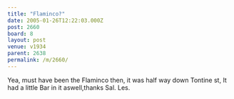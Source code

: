 ```yaml
---
title: "Flaminco?"
date: 2005-01-26T12:22:03.000Z
post: 2660
board: 8
layout: post
venue: v1934
parent: 2638
permalink: /m/2660/
---
```

Yea, must have been the Flaminco then, it was half
way down Tontine st, It had a little Bar in it aswell,thanks Sal.
Les.

